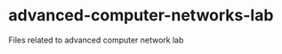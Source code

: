 advanced-computer-networks-lab
==============================

Files related to advanced computer network lab
